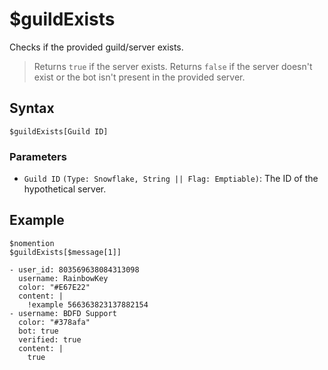 # $guildExists
Checks if the provided guild/server exists.

> Returns `true` if the server exists. Returns `false` if the server doesn't exist or the bot isn't present in the provided server.

## Syntax
```
$guildExists[Guild ID]
```

### Parameters
- `Guild ID` `(Type: Snowflake, String || Flag: Emptiable)`: The ID of the hypothetical server.

## Example
```
$nomention
$guildExists[$message[1]]
```

``` discord yaml
- user_id: 803569638084313098
  username: RainbowKey
  color: "#E67E22"
  content: |
    !example 566363823137882154
- username: BDFD Support
  color: "#378afa"
  bot: true
  verified: true
  content: |
    true
```
